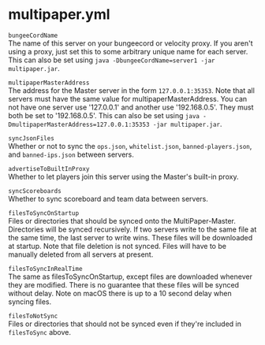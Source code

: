 # multipaper.yml

`bungeeCordName`  
The name of this server on your bungeecord or velocity proxy. If you aren't
using a proxy, just set this to some arbitrary unique name for each server.
This can also be set using `java -DbungeeCordName=server1 -jar multipaper.jar`.

`multipaperMasterAddress`  
The address for the Master server in the form `127.0.0.1:35353`. Note that all
servers must have the same value for multipaperMasterAddress. You can not have
one server use '127.0.0.1' and another use '192.168.0.5'. They must both be set
to '192.168.0.5'. This can also be set using
`java -DmultipaperMasterAddress=127.0.0.1:35353 -jar multipaper.jar`.

`syncJsonFiles`  
Whether or not to sync the `ops.json`, `whitelist.json`, `banned-players.json`,
and `banned-ips.json` between servers.

`advertiseToBuiltInProxy`  
Whether to let players join this server using the Master's built-in proxy.

`syncScoreboards`  
Whether to sync scoreboard and team data between servers.

`filesToSyncOnStartup`  
Files or directories that should be synced onto the MultiPaper-Master.
Directories will be synced recursively. If two servers write to the same file
at the same time, the last server to write wins. These files will be downloaded
at startup. Note that file deletion is not synced. Files will have to be
manually deleted from all servers at present.

`filesToSyncInRealTime`  
The same as filesToSyncOnStartup, except files are downloaded whenever they are
modified. There is no guarantee that these files will be synced without delay.
Note on macOS there is up to a 10 second delay when syncing files.

`filesToNotSync`  
Files or directories that should not be synced even if they're included in
`filesToSync` above.

